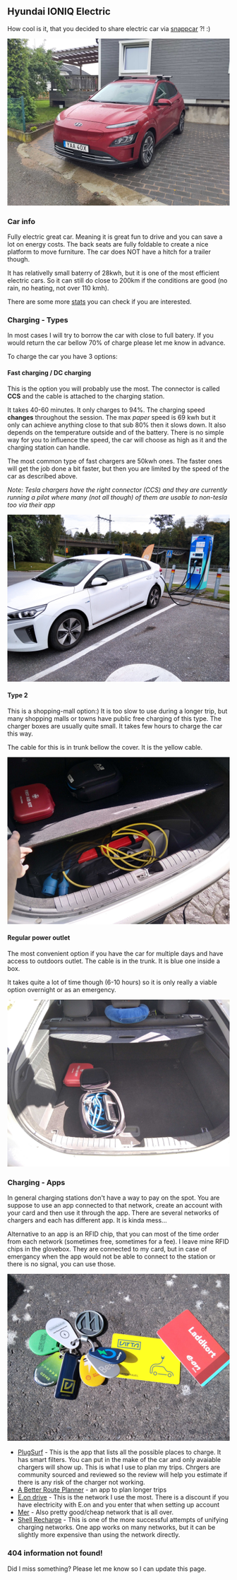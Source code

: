## Hyundai IONIQ Electric

How cool is it, that you decided to share electric car via [snappcar](https://www.snappcar.se/hyra-bil/bil/hyundai-ioniq-electric/f11b78ca-48e8-4b32-96bf-efb04dc63633) ?! :)

![Hyundai IONIQ](images/car.jpg)


### Car info

Fully electric great car. Meaning it is great fun to drive and you can save a lot on energy costs. The back seats are fully foldable to create a nice platform to move furniture. The car does NOT have a hitch for a trailer though.

It has relativelly small baterry of 28kwh, but it is one of the most efficient electric cars. So it can still do close to 200km if the conditions are good (no rain, no heating, not over 110 kmh).

There are some more [stats](https://evcompare.io/cars/hyundai/hyundai-ioniq-electric-28-kwh/) you can check if you are interested.

### Charging - Types

In most cases I will try to borrow the car with close to full batery. If you would return the car bellow 70% of charge please let me know in advance.

To charge the car you have 3 options:

#### Fast charging / DC charging

This is the option you will probably use the most. The connector is called **CCS** and the cable is attached to the charging station.

It takes 40-60 minutes. It only charges to 94%. The charging speed **changes** throughout the session. The max _paper_ speed is 69 kwh but it only can achieve anything close to that sub 80% then it slows down. It also depends on the temperature outside and of the battery. There is no simple way for you to influence the speed, the car will choose as high as it and the charging station can handle.

The most common type of fast chargers are 50kwh ones. The faster ones will get the job done a bit faster, but then you are limited by the speed of the car as described above.

_Note: Tesla chargers have the right connector (CCS) and they are currently running a pilot where many (not all though) of them are usable to non-tesla too via their app_


![Hyundai IONIQ](images/ccs.jpg)

#### Type 2

This is a shopping-mall option:) It is too slow to use during a longer trip, but many shopping malls or towns have public free charging of this type. The charger boxes are usually quite small. It takes few hours to charge the car this way.

The cable for this is in trunk bellow the cover. It is the yellow cable.

![Hyundai IONIQ](images/type2.jpg)

#### Regular power outlet

The most convenient option if you have the car for multiple days and have access to outdoors outlet. The cable is in the trunk. It is blue one inside a box.

It takes quite a lot of time though (6-10 hours) so it is only really a viable option overnight or as an emergency.

![Hyundai IONIQ](images/v3.jpg)

### Charging - Apps

In general charging stations don't have a way to pay on the spot. You are suppose to use an app connected to that network, create an account with your card and then use it through the app. There are several networks of chargers and each has different app. It is kinda mess...

Alternative to an app is an RFID chip, that you can most of the time order from each network (sometimes free, sometimes for a fee). I leave mine RFID chips in the glovebox. They are connected to my card, but in case of emergancy when the app would not be able to connect to the station or there is no signal, you can use those.

![Hyundai IONIQ](images/rfid.jpg)


- [PlugSurf](https://www.plugshare.com/) - This is the app that lists all the possible places to charge. It has smart filters. You can put in the make of the car and only avaiable chargers will show up. This is what I use to plan my trips. Chrgers are community sourced and reviewed so the review will help you estimate if there is any risk of the charger not working.
- [A Better Route Planner](https://abetterrouteplanner.com/) - an app to plan longer trips
- [E.on drive](https://play.google.com/store/apps/details?id=se.eon) - This is the network I use the most. There is a discount if you have electricity with E.on and you enter that when setting up account
- [Mer](https://no.mer.eco/) - Also pretty good/cheap network that is all over.
- [Shell Recharge](https://play.google.com/store/apps/details?id=com.thenewmotion.thenewmotion) - This is one of the more successful attempts of unifying charging networks. One app works on many networks, but it can be slightly more expensive than using the network directly.


### 404 information not found!

Did I miss something? Please let me know so I can update this page.
